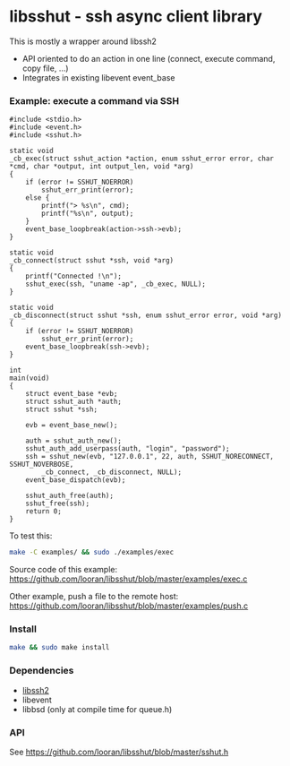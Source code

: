libsshut - ssh async client library
===================================

This is mostly a wrapper around libssh2
* API oriented to do an action in one line (connect, execute command, copy file, ...)
* Integrates in existing libevent event_base

### Example: execute a command via SSH

```
#include <stdio.h>
#include <event.h>
#include <sshut.h>

static void
_cb_exec(struct sshut_action *action, enum sshut_error error, char *cmd, char *output, int output_len, void *arg)
{
	if (error != SSHUT_NOERROR)
		sshut_err_print(error);
	else {
		printf("> %s\n", cmd);
		printf("%s\n", output);
	}
	event_base_loopbreak(action->ssh->evb);
}

static void
_cb_connect(struct sshut *ssh, void *arg)
{
	printf("Connected !\n");
	sshut_exec(ssh, "uname -ap", _cb_exec, NULL);
}

static void
_cb_disconnect(struct sshut *ssh, enum sshut_error error, void *arg)
{
	if (error != SSHUT_NOERROR)
		sshut_err_print(error);
	event_base_loopbreak(ssh->evb);
}

int
main(void)
{
	struct event_base *evb;
	struct sshut_auth *auth;
	struct sshut *ssh;

	evb = event_base_new();

	auth = sshut_auth_new();
	sshut_auth_add_userpass(auth, "login", "password");
	ssh = sshut_new(evb, "127.0.0.1", 22, auth, SSHUT_NORECONNECT, SSHUT_NOVERBOSE,
		_cb_connect, _cb_disconnect, NULL);
	event_base_dispatch(evb);

	sshut_auth_free(auth);
	sshut_free(ssh);
	return 0;
}
```

To test this:
```bash
make -C examples/ && sudo ./examples/exec
```

Source code of this example: https://github.com/looran/libsshut/blob/master/examples/exec.c

Other example, push a file to the remote host: https://github.com/looran/libsshut/blob/master/examples/push.c

### Install

```bash
make && sudo make install
```

### Dependencies

* [libssh2](http://www.libssh2.org/)
* libevent
* libbsd (only at compile time for queue.h)

### API

See https://github.com/looran/libsshut/blob/master/sshut.h
